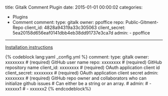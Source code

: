 title: Gitalk Comment Plugin
date: 2015-01-01 00:00:02
categories:
- Plugins
- Comment
comment:
    type: gitalk
    owner: ppoffice
    repo: Public-Gitment-Repo
    client_id: 4828a94319a33c305063
    client_secret: 5ea20158d656eaf0141dbb4eb38dd91737e3ca7d
    admin:
        - ppoffice
---

[Installation instructions](https://github.com/gitalk/gitalk)

{% codeblock lang:yaml _config.yml %}
comment:
    type: gitalk
    owner: xxxxxxxx         # (required) GitHub user name
    repo: xxxxxxxx          # (required) GitHub repository name
    client_id: xxxxxxxx     # (required) OAuth application client id
    client_secret: xxxxxxxx # (required) OAuth application client secret
    admin: xxxxxxxx         # (required) GitHub repo owner and collaborators who can initialize github issues
                            #            Can either be a string or an array.
                            #            admin:
                            #                - xxxxxx1
                            #                - xxxxxx2
{% endcodeblock%}